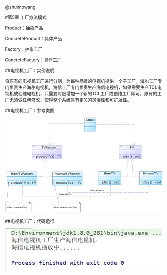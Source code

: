 @shuimowang

#第5章 工厂方法模式

Product：抽象产品

ConcreteProduct：具体产品

Factory：抽象工厂

ConcreteFactory：具体工厂

##电视机工厂：实例说明

  将原有的电视机工厂进行分割，为每种品牌的电视机提供一个子工厂，海尔工厂专门负责生产海尔电视机，海信工厂专门负责生产海信电视机，如果需要生产TCL电视机或创维电视机，只需要对应增加一个新的TCL工厂或创维工厂即可，原有的工厂无须做任何修改，使得整个系统具有更加的灵活性和可扩展性。 

##电视机工厂：参考类图

![Image text](https://github.com/shuimowang/shejimoshi/blob/main/Picture/factorymethod1.jpg)

##电视机工厂：代码运行

![Image text](https://github.com/shuimowang/shejimoshi/blob/main/Picture/factorymethod2.jpg)
